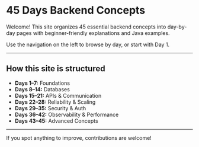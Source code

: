 # 45 Days Backend Concepts

Welcome! This site organizes 45 essential backend concepts into day-by-day pages with beginner-friendly explanations and Java examples.

Use the navigation on the left to browse by day, or start with Day 1.

---

## How this site is structured
- **Days 1–7:** Foundations
- **Days 8–14:** Databases
- **Days 15–21:** APIs & Communication
- **Days 22–28:** Reliability & Scaling
- **Days 29–35:** Security & Auth
- **Days 36–42:** Observability & Performance
- **Days 43–45:** Advanced Concepts

---

If you spot anything to improve, contributions are welcome!
